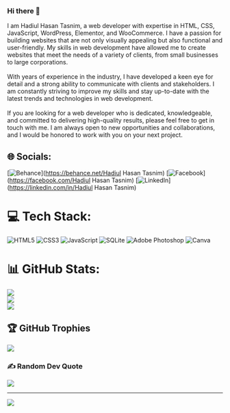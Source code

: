 ### Hi there 👋

I am Hadiul Hasan Tasnim, a web developer with expertise in HTML, CSS, JavaScript, WordPress, Elementor, and WooCommerce. I have a passion for building websites that are not only visually appealing but also functional and user-friendly. My skills in web development have allowed me to create websites that meet the needs of a variety of clients, from small businesses to large corporations.<br><br>With years of experience in the industry, I have developed a keen eye for detail and a strong ability to communicate with clients and stakeholders. I am constantly striving to improve my skills and stay up-to-date with the latest trends and technologies in web development.<br><br>If you are looking for a web developer who is dedicated, knowledgeable, and committed to delivering high-quality results, please feel free to get in touch with me. I am always open to new opportunities and collaborations, and I would be honored to work with you on your next project.


## 🌐 Socials:
[![Behance](https://img.shields.io/badge/Behance-1769ff?logo=behance&logoColor=white)](https://behance.net/Hadiul Hasan Tasnim) [![Facebook](https://img.shields.io/badge/Facebook-%231877F2.svg?logo=Facebook&logoColor=white)](https://facebook.com/Hadiul Hasan Tasnim) [![LinkedIn](https://img.shields.io/badge/LinkedIn-%230077B5.svg?logo=linkedin&logoColor=white)](https://linkedin.com/in/Hadiul Hasan Tasnim) 

# 💻 Tech Stack:
![HTML5](https://img.shields.io/badge/html5-%23E34F26.svg?style=for-the-badge&logo=html5&logoColor=white) ![CSS3](https://img.shields.io/badge/css3-%231572B6.svg?style=for-the-badge&logo=css3&logoColor=white) ![JavaScript](https://img.shields.io/badge/javascript-%23323330.svg?style=for-the-badge&logo=javascript&logoColor=%23F7DF1E) ![SQLite](https://img.shields.io/badge/sqlite-%2307405e.svg?style=for-the-badge&logo=sqlite&logoColor=white) ![Adobe Photoshop](https://img.shields.io/badge/adobephotoshop-%2331A8FF.svg?style=for-the-badge&logo=adobephotoshop&logoColor=white) ![Canva](https://img.shields.io/badge/Canva-%2300C4CC.svg?style=for-the-badge&logo=Canva&logoColor=white)
# 📊 GitHub Stats:
![](https://github-readme-stats.vercel.app/api?username=Tasnim-Hasan&theme=dark&hide_border=false&include_all_commits=false&count_private=false)<br/>
![](https://github-readme-streak-stats.herokuapp.com/?user=Tasnim-Hasan&theme=dark&hide_border=false)<br/>
![](https://github-readme-stats.vercel.app/api/top-langs/?username=Tasnim-Hasan&theme=dark&hide_border=false&include_all_commits=false&count_private=false&layout=compact)

## 🏆 GitHub Trophies
![](https://github-profile-trophy.vercel.app/?username=Tasnim-Hasan&theme=radical&no-frame=false&no-bg=true&margin-w=4)

### ✍️ Random Dev Quote
![](https://quotes-github-readme.vercel.app/api?type=horizontal&theme=radical)

---
[![](https://visitcount.itsvg.in/api?id=Tasnim-Hasan&icon=4&color=0)](https://visitcount.itsvg.in)

<!-- Proudly created with GPRM ( https://gprm.itsvg.in ) -->
